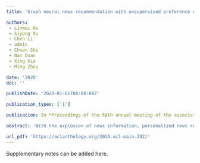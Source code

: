 ```yaml
---
title: 'Graph neural news recommendation with unsupervised preference disentanglement'

authors:
 - Linmei Hu
 - Siyong Xu
 - Chen Li
 - admin
 - Chuan Shi
 - Nan Duan
 - Xing Xie
 - Ming Zhou

date: '2020'
doi: ''

publishDate: '2020-01-01T00:00:00Z'

publication_types: ['1']

publication: In *Proceedings of the 58th annual meeting of the association for computational …*

abstract: 'With the explosion of news information, personalized news recommendation has become very important for users to quickly find their interested contents. Most existing methods usually learn the representations of users and news from news contents for recommendation. However, they seldom consider high-order connectivity underlying the user-news interactions. Moreover, existing methods failed to disentangle a user’s latent preference factors which cause her clicks on different news. In this paper, we model the user-news interactions as a bipartite graph and propose a novel Graph Neural News Recommendation model with Unsupervised Preference Disentanglement, named GNUD. Our model can encode high-order relationships into user and news representations by information propagation along the graph. Furthermore, the learned representations are disentangled with latent preference factors by a neighborhood routing algorithm, which can enhance expressiveness and interpretability. A preference regularizer is also designed to force each disentangled subspace to independently reflect an isolated preference, improving the quality of the disentangled representations. Experimental results on real-world news datasets demonstrate that our proposed model can effectively improve the performance of news recommendation and outperform state-of-the-art news recommendation methods.'

url_pdf: 'https://aclanthology.org/2020.acl-main.392/'
---
```


Supplementary notes can be added here.
